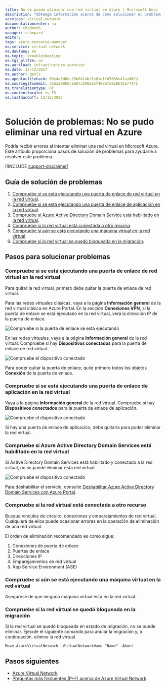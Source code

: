 ```yaml
---
title: No se puede eliminar una red virtual en Azure | Microsoft Docs
description: "Obtenga información acerca de cómo solucionar el problema por el que no se puede eliminar una red virtual en Azure."
services: virtual-network
documentationcenter: na
author: chadmath
manager: cshepard
editor: 
tags: azure-resource-manager
ms.service: virtual-network
ms.devlang: na
ms.topic: troubleshooting
ms.tgt_pltfrm: na
ms.workload: infrastructure-services
ms.date: 12/12/2017
ms.author: genli
ms.openlocfilehash: 60e4a0dbbc15b0414bf1b81e1fd7885e47aa962d
ms.sourcegitcommit: aaba209b9cea87cb983e6f498e7a820616a77471
ms.translationtype: HT
ms.contentlocale: es-ES
ms.lasthandoff: 12/12/2017
---
```

# <a name="troubleshooting-failed-to-delete-a-virtual-network-in-azure"></a>Solución de problemas: No se pudo eliminar una red virtual en Azure

Podría recibir errores al intentar eliminar una red virtual en Microsoft Azure. Este artículo proporciona pasos de solución de problemas para ayudarle a resolver este problema. 

[!INCLUDE [support-disclaimer](../../includes/support-disclaimer.md)]

## <a name="troubleshooting-guidance"></a>Guía de solución de problemas 

1. [Compruebe si se está ejecutando una puerta de enlace de red virtual en la red virtual](#check-whether-a-virtual-network-gateway-is-running-in-the-virtual-network).
2. [Compruebe si se está ejecutando una puerta de enlace de aplicación en la red virtual](#check-whether-an-application-gateway-is-running-in-the-virtual-network).
3. [Compruebe si Azure Active Directory Domain Service está habilitado en la red virtual](#check-whether-azure-active-directory-domain-service-is-enabled-in-the-virtual-network).
4. [Compruebe si la red virtual está conectada a otro recurso](#check-whether-the-virtual-network-is-connected-to-other-resource).
5. [Compruebe si aún se está ejecutando una máquina virtual en la red virtual](#check-whether-a-virtual-machine-is-still-running-in-the-virtual-network).
6. [Compruebe si la red virtual se quedó bloqueada en la migración](#check-whether-the-virtual-network-is-stuck-in-migration).

## <a name="troubleshooting-steps"></a>Pasos para solucionar problemas

### <a name="check-whether-a-virtual-network-gateway-is-running-in-the-virtual-network"></a>Compruebe si se está ejecutando una puerta de enlace de red virtual en la red virtual

Para quitar la red virtual, primero debe quitar la puerta de enlace de red virtual.

Para las redes virtuales clásicas, vaya a la página **Información general** de la red virtual clásica en Azure Portal. En la sección **Conexiones VPN**, si la puerta de enlace se está ejecutado en la red virtual, verá la dirección IP de la puerta de enlace. 

![Compruebe si la puerta de enlace se está ejecutando](media/virtual-network-troubleshoot-cannot-delete-vnet/classic-gateway.png)

En las redes virtuales, vaya a la página **Información general** de la red virtual. Compruebe si hay **Dispositivos conectados** para la puerta de enlace de red virtual.

![Compruebe el dispositivo conectado](media/virtual-network-troubleshoot-cannot-delete-vnet/vnet-gateway.png)

Para poder quitar la puerta de enlace, quite primero todos los objetos **Conexión** de la puerta de enlace. 

### <a name="check-whether-an-application-gateway-is-running-in-the-virtual-network"></a>Compruebe si se está ejecutando una puerta de enlace de aplicación en la red virtual

Vaya a la página **Información general** de la red virtual. Compruebe si hay **Dispositivos conectados** para la puerta de enlace de aplicación.

![Compruebe el dispositivo conectado](media/virtual-network-troubleshoot-cannot-delete-vnet/app-gateway.png)

Si hay una puerta de enlace de aplicación, debe quitarla para poder eliminar la red virtual.

### <a name="check-whether-azure-active-directory-domain-service-is-enabled-in-the-virtual-network"></a>Compruebe si Azure Active Directory Domain Services está habilitado en la red virtual

Si Active Directory Domain Services está habilitado y conectado a la red virtual, no se puede eliminar esta red virtual. 

![Compruebe el dispositivo conectado](media/virtual-network-troubleshoot-cannot-delete-vnet/enable-domain-services.png)

Para deshabilitar el servicio, consulte [Deshabilitar Azure Active Directory Domain Services con Azure Portal](../active-directory-domain-services/active-directory-ds-disable-aadds.md).

### <a name="check-whether-the-virtual-network-is-connected-to-other-resource"></a>Compruebe si la red virtual está conectada a otro recurso

Busque vínculos de circuito, conexiones y emparejamientos de red virtual. Cualquiera de ellos puede ocasionar errores en la operación de eliminación de una red virtual. 

El orden de eliminación recomendado es como sigue:

1. Conexiones de puerta de enlace
2. Puertas de enlace
3. Direcciones IP
4. Emparejamientos de red virtual
5. App Service Environment (ASE)

### <a name="check-whether-a-virtual-machine-is-still-running-in-the-virtual-network"></a>Compruebe si aún se está ejecutando una máquina virtual en la red virtual

Asegúrese de que ninguna máquina virtual está en la red virtual.

### <a name="check-whether-the-virtual-network-is-stuck-in-migration"></a>Compruebe si la red virtual se quedó bloqueada en la migración

Si la red virtual se quedó bloqueada en estado de migración, no se puede eliminar. Ejecute el siguiente comando para anular la migración y, a continuación, elimine la red virtual.

    Move-AzureVirtualNetwork -VirtualNetworkName "Name" -Abort

## <a name="next-steps"></a>Pasos siguientes

- [Azure Virtual Network](virtual-networks-overview.md)
- [Preguntas más frecuentes (P+F) acerca de Azure Virtual Network](virtual-networks-faq.md)
